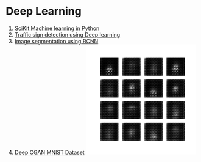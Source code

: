 # Deep Learning 

1. [SciKit Machine learning in Python](https://github.com/Praj390/Machine_Learning_Deep_Learning/tree/master/Ski_learn%20python)
2. [Traffic sign detection using Deep learning](https://github.com/Praj390/Machine_Learning_Deep_Learning/blob/master/Traffic_sign.ipynb)
3. [Image segmentation using RCNN](https://github.com/Praj390/Machine_Learning_Deep_Learning/blob/master/image_segmentation.ipynb)
4. [Deep CGAN MNIST Dataset](https://github.com/Praj390/Machine_Learning_Deep_Learning/blob/master/Deep_Convolutional_Generative_Adversarial_Network.ipynb)
![](https://github.com/Praj390/Machine_Learning_Deep_Learning/blob/master/dcgan.gif) 
